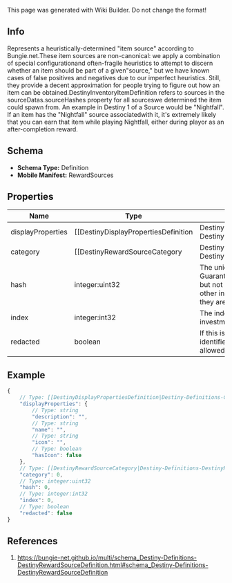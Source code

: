 <span class="wiki-builder">This page was generated with Wiki Builder. Do not change the format!</span>

## Info
Represents a heuristically-determined &quot;item source&quot; according to Bungie.net.These item sources are non-canonical: we apply a combination of special configurationand often-fragile heuristics to attempt to discern whether an item should be part of a given&quot;source,&quot; but we have known cases of false positives and negatives due to our imperfect heuristics. Still, they provide a decent approximation for people trying to figure out how an item can be obtained.DestinyInventoryItemDefinition refers to sources in the sourceDatas.sourceHashes property for all sourceswe determined the item could spawn from. An example in Destiny 1 of a Source would be &quot;Nightfall&quot;.  If an item has the &quot;Nightfall&quot; source associatedwith it, it's extremely likely that you can earn that item while playing Nightfall, either during playor as an after-completion reward.

## Schema
* **Schema Type:** Definition
* **Mobile Manifest:** RewardSources

## Properties
Name | Type | Description
---- | ---- | -----------
displayProperties | [[DestinyDisplayPropertiesDefinition|Destiny-Definitions-Common-DestinyDisplayPropertiesDefinition]]:Definition | 
category | [[DestinyRewardSourceCategory|Destiny-Definitions-DestinyRewardSourceCategory]]:Enum | Sources are grouped into categories: common ways that items are provided.I hope to see this expand in Destiny 2 once we have time to generate accurate reward source data.
hash | integer:uint32 | The unique identifier for this entity.  Guaranteed to be unique for the type of entity, but not globally. When entities refer to each other in Destiny content, it is this hash that they are referring to.
index | integer:int32 | The index of the entity as it was found in the investment tables.
redacted | boolean | If this is true, then there is an entity with this identifier/type combination, but BNet isnot yet allowed to show it.  Sorry!

## Example
```javascript
{
    // Type: [[DestinyDisplayPropertiesDefinition|Destiny-Definitions-Common-DestinyDisplayPropertiesDefinition]]:Definition
    "displayProperties": {
        // Type: string
        "description": "",
        // Type: string
        "name": "",
        // Type: string
        "icon": "",
        // Type: boolean
        "hasIcon": false
    },
    // Type: [[DestinyRewardSourceCategory|Destiny-Definitions-DestinyRewardSourceCategory]]:Enum
    "category": 0,
    // Type: integer:uint32
    "hash": 0,
    // Type: integer:int32
    "index": 0,
    // Type: boolean
    "redacted": false
}

```

## References
1. https://bungie-net.github.io/multi/schema_Destiny-Definitions-DestinyRewardSourceDefinition.html#schema_Destiny-Definitions-DestinyRewardSourceDefinition

